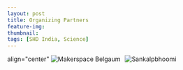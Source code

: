 ```yaml
---
layout: post
title: Organizing Partners
feature-img:
thumbnail:
tags: [SHD India, Science]
---
```


<p> align="center" <img src="{{site.baseurl}}/assets/img/msblogo.jpg" alt="Makerspace Belgaum" style="left; margin-right: 3px;"/> 
<img src="{{site.baseurl}}/assets/img/sankalpbhoomi.jpg" alt="Sankalpbhoomi" style="right; margin-left: 3px;"/></P>
     
